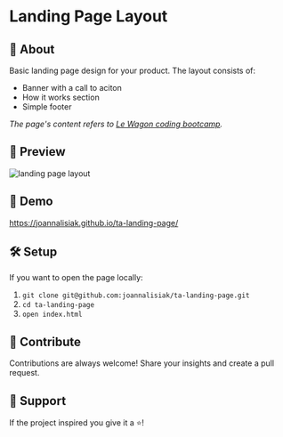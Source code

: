 # Landing Page Layout
## :book: About
Basic landing page design for your product. The layout consists of: 
- Banner with a call to aciton
- How it works section
- Simple footer

*The page's content refers to [Le Wagon coding bootcamp](https://www.lewagon.com/).*
## :monocle_face: Preview
![landing page layout](https://user-images.githubusercontent.com/62613184/116443481-00425b00-a854-11eb-804e-7da6bac27370.png)
## :rocket: Demo
https://joannalisiak.github.io/ta-landing-page/
## :hammer_and_wrench: Setup
If you want to open the page locally:
1. `git clone git@github.com:joannalisiak/ta-landing-page.git`
2. `cd ta-landing-page`
3. `open index.html`
## :muscle: Contribute
Contributions are always welcome! Share your insights and create a pull request.
## :pray: Support
If the project inspired you give it a ⭐️!
